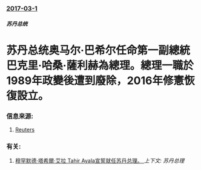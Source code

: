 ### [2017-03-1](/news/2017/03/1/index.md)

##### 苏丹总统
# 苏丹总统奥马尔·巴希尔任命第一副總統巴克里·哈桑·薩利赫為總理。總理一職於1989年政變後遭到廢除，2016年修憲恢復設立。 




### 信息来源:

1. [Reuters](http://www.reuters.com/article/us-sudan-politics-idUSKBN1685KP)

### 有关:

1. [穆罕默德·塔希爾·艾拉 Tahir Ayala宣誓就任苏丹总理。 ](/news/2019/02/24/穆罕默德-塔希爾-艾拉-Tahir-Ayala宣誓就任苏丹总理.md) _上下文: 苏丹总理_
